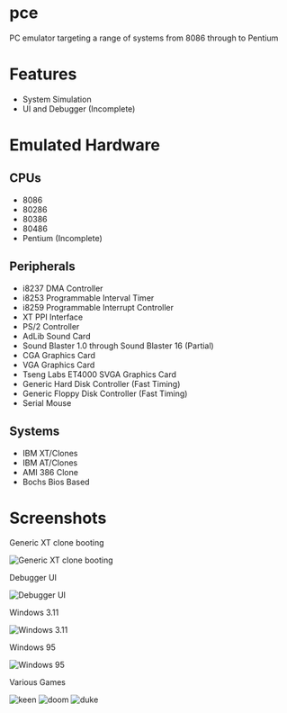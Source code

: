 # pce
PC emulator targeting a range of systems from 8086 through to Pentium

# Features
 - System Simulation
 - UI and Debugger (Incomplete)

# Emulated Hardware
## CPUs
 - 8086
 - 80286
 - 80386
 - 80486
 - Pentium (Incomplete)

## Peripherals
 - i8237 DMA Controller
 - i8253 Programmable Interval Timer
 - i8259 Programmable Interrupt Controller
 - XT PPI Interface
 - PS/2 Controller
 - AdLib Sound Card
 - Sound Blaster 1.0 through Sound Blaster 16 (Partial)
 - CGA Graphics Card
 - VGA Graphics Card
 - Tseng Labs ET4000 SVGA Graphics Card
 - Generic Hard Disk Controller (Fast Timing)
 - Generic Floppy Disk Controller (Fast Timing)
 - Serial Mouse

## Systems
 - IBM XT/Clones
 - IBM AT/Clones
 - AMI 386 Clone
 - Bochs Bios Based

# Screenshots
Generic XT clone booting

![Generic XT clone booting](https://raw.githubusercontent.com/mclaughc/pce/md-images/screenshots/xt.png)

Debugger UI

![Debugger UI](https://raw.githubusercontent.com/mclaughc/pce/md-images/screenshots/debugger.png)

Windows 3.11

![Windows 3.11](https://raw.githubusercontent.com/mclaughc/pce/md-images/screenshots/win3.png)

Windows 95

![Windows 95](https://raw.githubusercontent.com/mclaughc/pce/md-images/screenshots/win95.png)


Various Games

![keen](https://raw.githubusercontent.com/mclaughc/pce/md-images/screenshots/keen.png)
![doom](https://raw.githubusercontent.com/mclaughc/pce/md-images/screenshots/doom.png)
![duke](https://raw.githubusercontent.com/mclaughc/pce/md-images/screenshots/duke.png)
